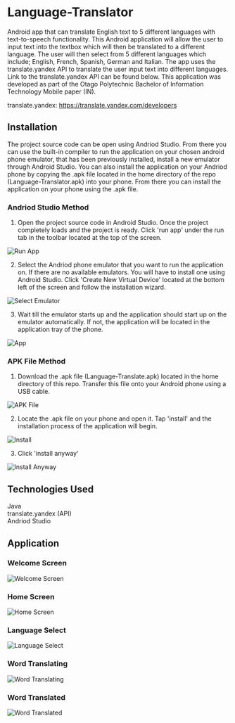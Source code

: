 # Language-Translator
Android app that can translate English text to 5 different languages with text-to-speech functionality. This Android application will allow the user to input text into the textbox which will then be translated to a different language. The user will then select from 5 different languages which include; English, French, Spanish, German and Italian. The app uses the translate.yandex API to translate the user input text into different languages. Link to the translate.yandex API can be found below. This application was developed as part of the Otago Polytechnic Bachelor of Information Technology Mobile paper (IN).

translate.yandex: https://translate.yandex.com/developers

## Installation
The project source code can be open using Andriod Studio. From there you can use the built-in compiler to run the application on your chosen android phone emulator, that has been previously installed, install a new emulator through Android Studio. You can also install the application on your Andriod phone by copying the .apk file located in the home directory of the repo (Language-Translator.apk) into your phone. From there you can install the application on your phone using the .apk file.

### Andriod Studio Method
1. Open the project source code in Android Studio. Once the project completely loads and the project is ready. Click 'run app' under the run tab in the toolbar located at the top of the screen.

![Run App](./Images/RunApp.JPG)

2. Select the Andriod phone emulator that you want to run the application on. If there are no available emulators. You will have to install one using Android Studio. Click 'Create New Virtual Device' located at the bottom left of the screen and follow the installation wizard.

![Select Emulator](./Images/SelectEmulator.JPG)

3. Wait till the emulator starts up and the application should start up on the emulator automatically. If not, the application will be located in the application tray of the phone.

![App](./Images/App.JPG)

### APK File Method
1. Download the .apk file (Language-Translate.apk) located in the home directory of this repo. Transfer this file onto your Android phone using a USB cable.

![APK File](./Images/APKFile.JPG)

2. Locate the .apk file on your phone and open it. Tap 'install' and the installation process of the application will begin.

![Install](./Images/Install.JPG)

3. Click 'install anyway'

![Install Anyway](./Images/InstallAnyway.JPG)

## Technologies Used
Java  
translate.yandex (API)  
Andriod Studio

## Application

### Welcome Screen

![Welcome Screen](./Images/WelcomeScreen.JPG)

### Home Screen

![Home Screen](./Images/HomeScreen.JPG)

### Language Select 

![Language Select](./Images/LanguageSelect.JPG)

### Word Translating

![Word Translating](./Images/Translating.JPG)

### Word Translated

![Word Translated](./Images/Translated.JPG)



